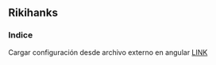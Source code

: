 ## Rikihanks
### Indice
Cargar configuración desde archivo externo en angular [LINK](https://rikihanks.github.io/blog/configuracionExternaAngular)
